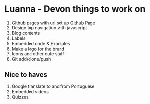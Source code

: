 # Luanna - Devon things to work on

1. Github pages with url set up [Github Page](https://pages.github.com)
2. Design top navigation with javascript
3. Blog contents
4. Labels
5. Embedded code & Examples
6. Make a logo for the brand
7. Icons and other cute stuff
8. Git add/clone/push


## Nice to haves
1. Google translate to and from Portuguese
2. Embedded videos
3. Quizzes
